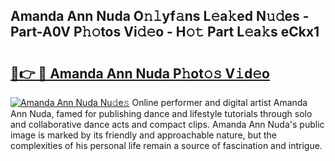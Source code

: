 ## Amanda Ann Nuda O𝚗𝚕yf𝚊ns L𝚎a𝚔ed N𝚞𝚍es - Part-A0V P𝚑𝚘tos Vi𝚍𝚎o - H𝚘𝚝 Part L𝚎a𝚔s eCkx1

# <h2><a href="http://kf7utt.oniu.top/?m=Amanda+Ann+Nuda">🔗👉 🔴 Amanda Ann Nuda P𝚑ot𝚘𝚜 V𝚒d𝚎o</a></h2>

[![Amanda Ann Nuda Nu𝚍e𝚜](https://i.imgur.com/0qMVB7G.gif)](http://kf7utt.oniu.top/?m=Amanda+Ann+Nuda)
Online performer and digital artist Amanda Ann Nuda, famed for publishing dance and lifestyle tutorials through solo and collaborative dance acts and compact clips. Amanda Ann Nuda's public image is marked by its friendly and approachable nature, but the complexities of his personal life remain a source of fascination and intrigue.  
